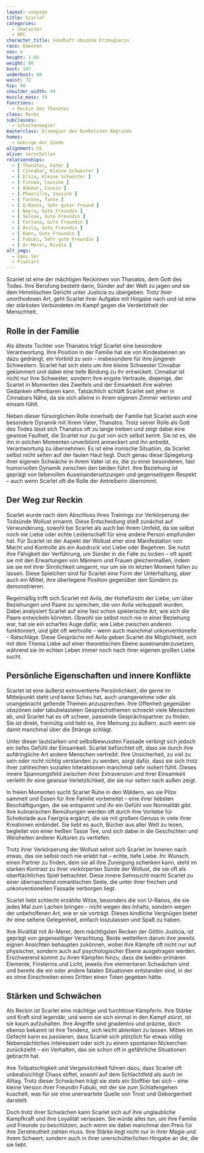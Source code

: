 ```yaml
---
layout: usepage
title: Scarlet
categories:
  - character
  - NPC
character_title: Sündhaft obszöne Erzmagierin
race: Dämonen
sex: w
height: 1.85
weight: 80
bust: 107
underbust: 80
waist: 72
hip: 98
shoulder_width: 44
muscle_mass: 34
functions:
  - Reckin des Thanatos
class: Recke
subclasses:
  - Schattenmagier
masterclass: Erzmagier des Dunkelsten Abgrunds  
homes:
  - Gebirge der Sünde
alignment: CG
alive: verschollen
relationships:
  - [ Thanatos, Vater ]
  - [ Cinnabar, Kleine Schwester ]
  - [ Eliza, Kleine Schwester ]
  - [ Finnea, Cousine ]
  - [ Adamar, Cousin ]
  - [ Phaerille, Cousine ]
  - [ Farone, Tante ]
  - [ U-Ranos, Sehr guter Freund ]
  - [ Nayru, Gute Freundin ]
  - [ Seloue, Gute Freundin ]
  - [ Fortuna, Gute Freundin ]
  - [ Avila, Gute Freundin ]
  - [ Kaen, Gute Freundin ]
  - [ Fubuki, Sehr gute Freundin ]
  - [ Ar-Merer, Rivale ]
alt_imgs:
  - Emmi Ver
  - Pixelart
---
```


Scarlet ist eine der mächtigen Reckinnen von Thanatos, dem Gott des Todes. Ihre Berufung besteht darin, Sünder
auf der Welt zu jagen und sie dem Himmlischen Gericht unter Justicia zu übergeben. Trotz ihrer unorthodoxen Art, geht
Scarlet ihrer Aufgabe mit Hingabe nach und ist eine der stärksten Verbündeten im Kampf gegen die Verderbtheit der
Menschheit.

<!--more-->

## Rolle in der Familie

Als älteste Tochter von Thanatos trägt Scarlet eine besondere Verantwortung. Ihre Position in der Familie hat sie von Kindesbeinen an dazu gedrängt, ein Vorbild zu sein – insbesondere für ihre jüngeren Schwestern. Scarlet hat sich stets um ihre kleine Schwester Cinnabar gekümmert und dabei eine tiefe Bindung zu ihr entwickelt. Cinnabar ist nicht nur ihre Schwester, sondern ihre engste Vertraute, diejenige, der Scarlet in Momenten des Zweifels und der Einsamkeit ihre wahren Gedanken offenbaren kann. Tatsächlich schläft Scarlet seit jeher in Cinnabars Nähe, da sie sich alleine in ihrem eigenen Zimmer verloren und einsam fühlt.

Neben dieser fürsorglichen Rolle innerhalb der Familie hat Scarlet auch eine besondere Dynamik mit ihrem Vater, Thanatos. Trotz seiner Rolle als Gott des Todes lässt sich Thanatos oft zu lange treiben und zeigt dabei eine gewisse Faulheit, die Scarlet nur zu gut von sich selbst kennt. Sie ist es, die ihn in solchen Momenten unverblümt anmeckert und ihn antreibt, Verantwortung zu übernehmen. Es ist eine ironische Situation, da Scarlet selbst nicht selten auf der faulen Haut liegt. Doch genau diese Spiegelung ihrer eigenen Schwäche in ihrem Vater ist es, die zu einer besonderen, fast humorvollen Dynamik zwischen den beiden führt. Ihre Beziehung ist geprägt von liebevollen Auseinandersetzungen und gegenseitigem Respekt – auch wenn Scarlet oft die Rolle der Antreiberin übernimmt.

## Der Weg zur Reckin

Scarlet wurde nach dem Abschluss ihres Trainings zur Verkörperung der Todsünde Wollust ernannt. Diese Entscheidung stieß zunächst auf Verwunderung, sowohl bei Scarlet als auch bei ihrem Umfeld, da sie selbst noch nie Liebe oder echte Leidenschaft für eine andere Person empfunden hat. Für Scarlet ist der Aspekt der Wollust eher eine Manifestation von Macht und Kontrolle als ein Ausdruck von Liebe oder Begehren. Sie nutzt ihre Fähigkeit der Verführung, um Sünder in die Falle zu locken – oft spielt sie mit den Erwartungen von Männern und Frauen gleichermaßen, indem sie sie mit ihrer Sinnlichkeit umgarnt, nur um sie im letzten Moment fallen zu lassen. Diese Spielchen sind für Scarlet eine Form der Unterhaltung, aber auch ein Mittel, ihre überlegene Position gegenüber den Sündern zu demonstrieren.

Regelmäßig trifft sich Scarlet mit Avila, der Hohefürstin der Liebe, um über Beziehungen und Paare zu sprechen, die von Avila verkuppelt wurden. Dabei analysiert Scarlet auf eine fast schon spielerische Art, wie sich die Paare entwickeln könnten. Obwohl sie selbst noch nie in einer Beziehung war, hat sie ein scharfes Auge dafür, wie Liebe zwischen anderen funktioniert, und gibt oft wertvolle – wenn auch manchmal unkonventionelle – Ratschläge. Diese Gespräche mit Avila geben Scarlet die Möglichkeit, sich mit dem Thema Liebe auf einer theoretischen Ebene auseinanderzusetzen, während sie im echten Leben immer noch nach ihrer eigenen großen Liebe sucht.

## Persönliche Eigenschaften und innere Konflikte

Scarlet ist eine äußerst extrovertierte Persönlichkeit, die gerne im Mittelpunkt steht und keine Scheu hat, auch unangenehme oder als unangebracht geltende Themen anzusprechen. Ihre Offenheit gegenüber obszönen oder tabubelasteten Gesprächsthemen schreckt viele Menschen ab, und Scarlet hat es oft schwer, passende Gesprächspartner zu finden. Sie ist direkt, freimütig und liebt es, ihre Meinung zu äußern, auch wenn sie damit manchmal über die Stränge schlägt.

Unter dieser lautstarken und selbstbewussten Fassade verbirgt sich jedoch ein tiefes Gefühl der Einsamkeit. Scarlet befürchtet oft, dass sie durch ihre aufdringliche Art andere Menschen vertreibt. Ihre Unsicherheit, zu viel zu sein oder nicht richtig verstanden zu werden, sorgt dafür, dass sie sich trotz ihrer zahlreichen sozialen Interaktionen manchmal sehr isoliert fühlt. Dieses innere Spannungsfeld zwischen ihrer Extraversion und ihrer Einsamkeit verleiht ihr eine gewisse Verletzlichkeit, die sie nur selten nach außen zeigt.

In freien Momenten sucht Scarlet Ruhe in den Wäldern, wo sie Pilze sammelt und Essen für ihre Familie vorbereitet – eine ihrer liebsten Beschäftigungen, die sie entspannt und ihr ein Gefühl von Normalität gibt. Ihre kulinarischen Bemühungen werden oft durch ihre Vorliebe für Schokolade aus Faergria ergänzt, die sie mit großem Genuss in viele ihrer Kreationen einbindet. Sie liebt es auch, Bücher aus aller Welt zu lesen, begleitet von einer heißen Tasse Tee, und sich dabei in die Geschichten und Weisheiten anderer Kulturen zu vertiefen.

Trotz ihrer Verkörperung der Wollust sehnt sich Scarlet im Inneren nach etwas, das sie selbst noch nie erlebt hat – echte, tiefe Liebe. Ihr Wunsch, einen Partner zu finden, dem sie all ihre Zuneigung schenken kann, steht im starken Kontrast zu ihrer verkörperten Sünde der Wollust, die sie oft als oberflächliches Spiel betrachtet. Diese innere Sehnsucht macht Scarlet zu einer überraschend romantischen Seele, die unter ihrer frechen und unkonventionellen Fassade verborgen liegt.

Scarlet liebt schlecht erzählte Witze, besonders die von U-Ranos, die sie jedes Mal zum Lachen bringen – nicht wegen des Inhalts, sondern wegen der unbeholfenen Art, wie er sie vorträgt. Dieses kindliche Vergnügen bietet ihr eine seltene Gelegenheit, einfach loszulassen und Spaß zu haben.

Ihre Rivalität mit Ar-Merer, dem mächtigsten Recken der Göttin Justicia, ist geprägt von gegenseitiger Verachtung. Beide wetteifern darum ihre jeweils eignen Ansichten behaupten zukönnen, wobei ihre Kämpfe oft nicht nur auf physischer, sondern auch auf psychologischer Ebene ausgetragen werden. Erschwerend kommt zu ihren Kämpfen hinzu, dass die beiden primären Elemente, Finsternis und Licht, jeweils ihre elementaren Schwächen sind und bereits die ein oder andere fatalen Situationen entstanden sind, in der es ohne Einschreiten eines Dritten einen Toten gegeben hätte.

## Stärken und Schwächen

Als Reckin ist Scarlet eine mächtige und furchtlose Kämpferin. Ihre Stärke und Kraft sind legendär, und wenn sie sich einmal in den Kampf stürzt, ist sie kaum aufzuhalten. Ihre Angriffe sind gnadenlos und präzise, doch ebenso bekannt ist ihre Tendenz, sich leicht ablenken zu lassen. Mitten im Gefecht kann es passieren, dass Scarlet sich plötzlich für etwas völlig Nebensächliches interessiert oder sich zu einem spontanen Nickerchen zurückzieht – ein Verhalten, das sie schon oft in gefährliche Situationen gebracht hat.

Ihre Tollpatschigkeit und Vergesslichkeit führen dazu, dass Scarlet oft unbeabsichtigt Chaos stiftet, sowohl auf dem Schlachtfeld als auch im Alltag. Trotz dieser Schwächen trägt sie stets ein Stofftier bei sich – eine kleine Version ihrer Freundin Fubuki, mit der sie zum Schlafengehen kuschelt, was für sie eine unerwartete Quelle von Trost und Geborgenheit darstellt.

Doch trotz ihrer Schwächen kann Scarlet sich auf ihre unglaubliche Kampfkraft und ihre Loyalität verlassen. Sie würde alles tun, um ihre Familie und Freunde zu beschützen, auch wenn sie dabei manchmal den Preis für ihre Zerstreutheit zahlen muss. Ihre Stärke liegt nicht nur in ihrer Magie und ihrem Schwert, sondern auch in ihrer unerschütterlichen Hingabe an die, die sie liebt.
